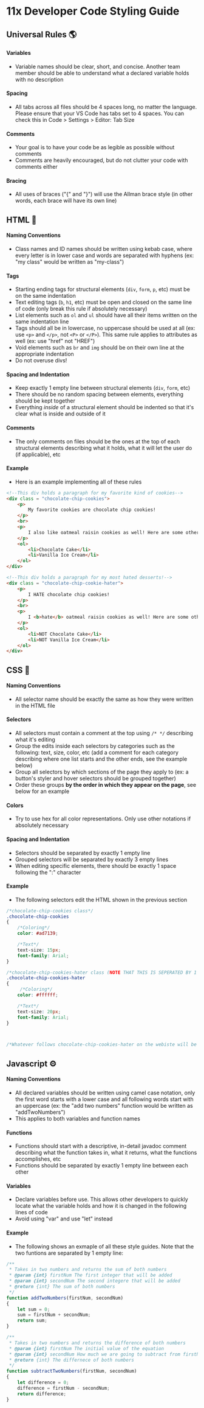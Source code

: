 # 11x Developer Code Styling Guide 

## Universal Rules 🌎

#### Variables
- Variable names should be clear, short, and concise. Another team member should be able to understand what a declared variable holds with no description 

#### Spacing
- All tabs across all files should be 4 spaces long, no matter the language. Please ensure that your VS Code has tabs set to 4 spaces. You can check this in Code > Settings > Editor: Tab Size

#### Comments
- Your goal is to have your code be as legible as possible without comments
- Comments are heavily encouraged, but do not clutter your code with comments either 

#### Bracing 
- All uses of braces ("{" and "}") will use the Allman brace style (in other words, each brace will have its own line)

## HTML 🧱

#### Naming Conventions
- Class names and ID names should be written using kebab case, where every letter is in lower case and words are separated with hyphens (ex: "my class" would be written as "my-class")

#### Tags
- Starting ending tags for structural elements (`div`, `form`, `p`, etc) must be on the same indentation
- Text editing tags (`b`, `h1`, etc) must be open and closed on the same line of code (only break this rule if absolutely necessary)
- List elements such as `ol` and `ul` should have all their items written on the same indentation line 
- Tags should all be in lowercase, no uppercase should be used at all (ex: use `<p>` and `</p>`, not `<P>` or `</P>`). This same rule applies to attributes as well (ex: use "href" not "HREF")
- Void elements such as `br` and `img` should be on their own line at the appropriate indentation 
- Do not overuse divs! 

#### Spacing and Indentation
- Keep exactly 1 empty line between structural elements (`div`, `form`, etc)
- There should be no random spacing between elements, everything should be kept together
- Everything *inside* of a structural element should be indented so that it's clear what is inside and outside of it 

#### Comments
- The only comments on files should be the ones at the top of each structural elements describing what it holds, what it will let the user do (if applicable), etc 



#### Example
- Here is an example implementing all of these rules 


```HTML 
<!--This div holds a paragraph for my favorite kind of cookies-->
<div class = "chocolate-chip-cookies">
    <p>
        My favorite cookies are chocolate chip cookies!
    </p>    
    <br>
    <p>
        I also like oatmeal raisin cookies as well! Here are some other desserts I like: 
    </p>
    <ol>
        <li>Chocolate Cake</li>
        <li>Vanilla Ice Cream</li>
    </ol>
</div>

<!--This div holds a paragraph for my most hated desserts!-->
<div class = "chocolate-chip-cookie-hater">
    <p>
        I HATE chocolate chip cookies! 
    </p>    
    <br>
    <p>
        I <b>hate</b> oatmeal raisin cookies as well! Here are some other desserts I <i>HATE</i>: 
    </p>
    <ol>
        <li>NOT Chocolate Cake</li>
        <li>NOT Vanilla Ice Cream</li>
    </ol>
</div>
```

## CSS 🎨
#### Naming Conventions
- All selector name should be exactly the same as how they were written in the HTML file 

#### Selectors
- All selectors must contain a comment at the top using `/* */` describing what it's editing 
- Group the edits inside each selectors by categories such as the following: text, size, color, etc (add a comment for each category describing where one list starts and the other ends, see the example below)
- Group all selectors by which sections of the page they apply to (ex: a button's styler and hover selectors should be grouped together)
- Order these groups **by the order in which they appear on the page**, see below for an example 

#### Colors
- Try to use hex for all color representations. Only use other notations if absolutely necessary 

#### Spacing and Indentation
- Selectors should be separated by exactly 1 empty line 
- Grouped selectors will be separated by exactly 3 empty lines 
- When editing specific elements, there should be exactly 1 space following the ":" character 



#### Example 
- The following selectors edit the HTML shown in the previous section
```CSS 
/*chocolate-chip-cookies class*/
.chocolate-chip-cookies
{
    /*Coloring*/
    color: #ad7139;

    /*Text*/ 
    text-size: 15px; 
    font-family: Arial;
}

/*chocolate-chip-cookies-hater class (NOTE THAT THIS IS SEPERATED BY 1 EMPTY LINE)*/
.chocolate-chip-cookies-hater
{
     /*Coloring*/
    color: #ffffff;

    /*Text*/ 
    text-size: 20px; 
    font-family: Arial;
}



/*Whatever follows chocolate-chip-cookies-hater on the webiste will be written below this comment (NOTE THAT THIS IS SEPERATED BY 3 EMPTY LINES)*/
```

## Javascript ⚙️

#### Naming Conventions
- All declared variables should be written using camel case notation, only the first word starts with a lower case and all following words start with an uppercase (ex: the "add two numbers" function would be written as "addTwoNumbers")
- This applies to both variables and function names 


#### Functions
- Functions should start with a descriptive, in-detail javadoc comment describing what the function takes in, what it returns, what the functions accomplishes, etc
- Functions should be separated by exactly 1 empty line between each other

#### Variables 
- Declare variables before use. This allows other developers to quickly locate what the variable holds and how it is changed in the following lines of code
- Avoid using "var" and use "let" instead

#### Example 
- The following shows an exmaple of all these style guides. Note that the two funtions are separated by 1 empty line: 

```Javascript
/**
 * Takes in two numbers and returns the sum of both numbers
 * @param {int} firstNum The first integer that will be added
 * @param {int} secondNum The second integere that will be added 
 * @return {int} The sum of both numbers 
 */
function addTwoNumbers(firstNum, secondNum)
{
    let sum = 0; 
    sum = firstNum + secondNum; 
    return sum;
}

/**
 * Takes in two numbers and returns the difference of both numbers
 * @param {int} firstNum The initial value of the equation
 * @param {int} secondNum How much we are going to subtract from firstNum 
 * @return {int} The differnece of both numbers 
 */
function subtractTwoNumbers(firstNum, secondNum)
{
    let difference = 0; 
    difference = firstNum - secondNum; 
    return difference;
}
```

